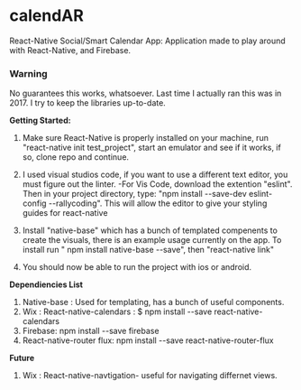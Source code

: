 # calendAR
React-Native Social/Smart Calendar App:
Application made to play around with React-Native, and Firebase. 

### Warning

No guarantees this works, whatsoever. Last time I actually ran this was in 2017. I try to keep the libraries up-to-date. 

**Getting Started:**
1. Make sure React-Native is properly installed on your machine, run "react-native init test_project", start an emulator and see if it works, if so, clone repo and continue.

2. I used visual studios code, if you want to use a different text editor, you must figure out the linter.
  -For Vis Code, download the extention "eslint". Then in your project directory, type: "npm install --save-dev eslint-config --rallycoding". This will allow the editor to give your styling guides for react-native

3. Install "native-base" which has a bunch of templated compenents to create the visuals, there is an example usage currently on the app. To install run " npm install native-base --save", then "react-native link"

4. You should now be able to run the project with ios or android.

**Dependiencies List**
1. Native-base : Used for templating, has a bunch of useful components.
2. Wix : React-native-calendars : $ npm install --save react-native-calendars
3. Firebase: npm install --save firebase
4. React-native-router flux: npm install --save react-native-router-flux


**Future**
1. Wix : React-native-navtigation- useful for navigating differnet views.


